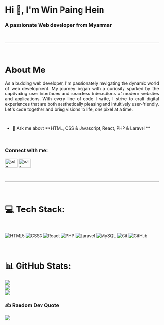 <h1 align="left">Hi 👋, I'm Win Paing Hein</h1>
<h3 align="left">A passionate Web developer from Myanmar</h3>
<br>

<hr>

<br>

<h1>About Me</h3>
<p align="justify">As a budding web developer, I'm passionately navigating the dynamic world of web development. My journey began with a curiosity sparked by the captivating user interfaces and seamless interactions of modern websites and applications. With every line of code I write, I strive to craft digital experiences that are both aesthetically pleasing and intuitively user-friendly. Let's code together and bring visions to life, one pixel at a time.</p><br>

- 💬 Ask me about **HTML, CSS & Javascript, React, PHP &  Laravel **

<br>
<h3 align="left">Connect with me:</h3>
<p align="left">
<a href="https://linkedin.com/in/win paing hein" target="blank"><img align="center" src="https://raw.githubusercontent.com/rahuldkjain/github-profile-readme-generator/master/src/images/icons/Social/linked-in-alt.svg" alt="win paing hein" height="30" width="40" /></a>
<a href="https://fb.com/win paing hein" target="blank"><img align="center" src="https://raw.githubusercontent.com/rahuldkjain/github-profile-readme-generator/master/src/images/icons/Social/facebook.svg" alt="win paing hein" height="30" width="40" /></a>
</p>
<br>

<hr>

<br>

# 💻 Tech Stack:

<br>

![HTML5](https://img.shields.io/badge/html5-%23E34F26.svg?style=for-the-badge&logo=html5&logoColor=white) ![CSS3](https://img.shields.io/badge/css3-%231572B6.svg?style=for-the-badge&logo=css3&logoColor=white) ![React](https://img.shields.io/badge/react-%2320232a.svg?style=for-the-badge&logo=react&logoColor=%2361DAFB) ![PHP](https://img.shields.io/badge/php-%23777BB4.svg?style=for-the-badge&logo=php&logoColor=white) ![Laravel](https://img.shields.io/badge/laravel-%23FF2D20.svg?style=for-the-badge&logo=laravel&logoColor=white) ![MySQL](https://img.shields.io/badge/mysql-4479A1.svg?style=for-the-badge&logo=mysql&logoColor=white) ![Git](https://img.shields.io/badge/git-%23F05033.svg?style=for-the-badge&logo=git&logoColor=white) ![GitHub](https://img.shields.io/badge/github-%23121011.svg?style=for-the-badge&logo=github&logoColor=white)

<br>

# 📊 GitHub Stats:
![](https://github-readme-stats.vercel.app/api?username=winpainghein&theme=dark&hide_border=true&include_all_commits=false&count_private=false)<br/>
![](https://nirzak-streak-stats.vercel.app/?user=winpainghein&theme=dark&hide_border=true)<br/>
![](https://github-readme-stats.vercel.app/api/top-langs/?username=winpainghein&theme=dark&hide_border=true&include_all_commits=false&count_private=false&layout=compact)

### ✍️ Random Dev Quote
![](https://quotes-github-readme.vercel.app/api?type=horizontal&theme=merko)

<!-- Proudly created with GPRM ( https://gprm.itsvg.in ) -->
###





